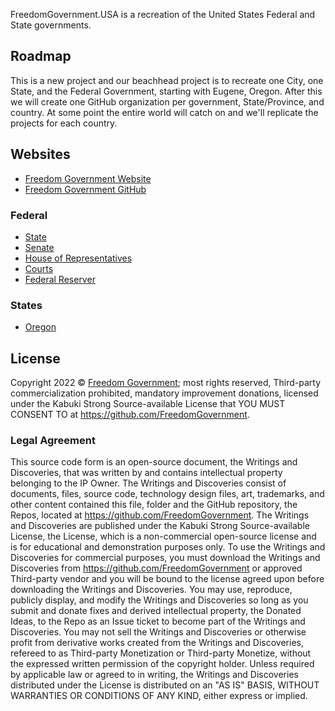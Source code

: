 FreedomGovernment.USA is a recreation of the United States Federal and State governments.

## Roadmap

This is a new project and our beachhead project is to recreate one City, one State, and the Federal Government, starting with Eugene, Oregon. After this we will create one GitHub organization per government, State/Province, and country. At some point the entire world will catch on and we'll replicate the projects for each country.

## Websites

* [Freedom Government Website](https://FreedomGovernment.github.io)
* [Freedom Government GitHub](https://github.com/FreedomGovernment)

### Federal

* [State](https://github.com/FreedomGovernmentUSA/FreedomGovernment.USA)
* [Senate](https://github.com/FreedomGovernmentUSA/FreedomGovernment.USA.Senate)
* [House of Representatives](https://github.com/FreedomGovernmentUSA/FreedomGovernment.USA.House)
* [Courts](https://github.com/FreedomGovernmentUSA/FreedomGovernment.USA.Courts)
* [Federal Reserver](https://github.com/FreedomGovernmentUSA/FreedomGovernment.USA.FederalReserve)

### States

* [Oregon](https://github.com/FreedomGovernmentUSAOregon/FreedomGovernment.USA.Oregon)


## License

Copyright 2022 © [Freedom Government](https://github.com/FreedomGovernment); most rights reserved, Third-party commercialization prohibited, mandatory improvement donations, licensed under the Kabuki Strong Source-available License that YOU MUST CONSENT TO at <https://github.com/FreedomGovernment>.

### Legal Agreement

This source code form is an open-source document, the Writings and Discoveries, that was written by and contains intellectual property belonging to the IP Owner. The Writings and Discoveries consist of documents, files, source code, technology design files, art, trademarks, and other content contained this file, folder and the GitHub repository, the Repos, located at <https://github.com/FreedomGovernment>. The Writings and Discoveries are published under the Kabuki Strong Source-available License, the License, which is a non-commercial open-source license and is for educational and demonstration purposes only. To use the Writings and Discoveries for commercial purposes, you must download the Writings and Discoveries from <https://github.com/FreedomGovernment> or approved Third-party vendor and you will be bound to the license agreed upon before downloading the Writings and Discoveries. You may use, reproduce, publicly display, and modify the Writings and Discoveries so long as you submit and donate fixes and derived intellectual property, the Donated Ideas, to the Repo as an Issue ticket to become part of the Writings and Discoveries. You may not sell the Writings and Discoveries or otherwise profit from derivative works created from the Writings and Discoveries, refereed to as Third-party Monetization or Third-party Monetize, without the expressed written permission of the copyright holder. Unless required by applicable law or agreed to in writing, the Writings and Discoveries distributed under the License is distributed on an "AS IS" BASIS, WITHOUT WARRANTIES OR CONDITIONS OF ANY KIND, either express or implied.
